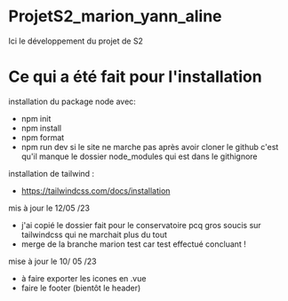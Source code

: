 # ProjetS2_marion_yann_aline
Ici le développement du projet de S2

# Ce qui a été fait pour l'installation 
installation du package node avec:
- npm init
- npm install
- npm format
- npm run dev
si le site ne marche pas après avoir cloner le github c'est qu'il manque le dossier node_modules qui est dans le githignore

installation de tailwind : 
- https://tailwindcss.com/docs/installation

mis à jour le 12/05 /23 
- j'ai copié le dossier fait pour le conservatoire pcq gros soucis sur tailwindcss qui ne marchait plus du tout 
- merge de la branche marion test car test effectué concluant !

mise à jour le 10/ 05 /23
- à faire exporter les icones en .vue
- faire le footer (bientôt le header)